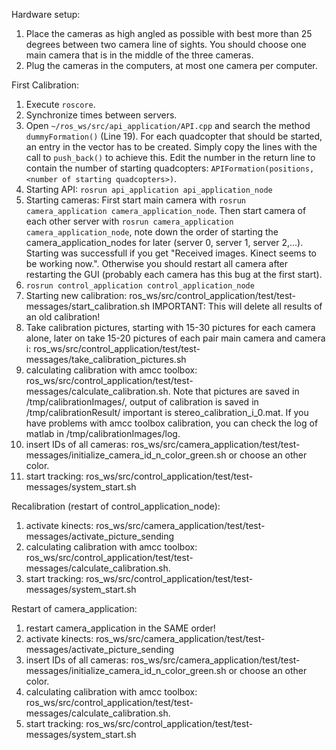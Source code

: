 Hardware setup:

 1. Place the cameras as high angled as possible with best more than 25 degrees between two camera line of sights. You should choose one main camera that is in the middle of the three cameras.
 2. Plug the cameras in the computers, at most one camera per computer.

First Calibration:

 1. Execute `roscore`.
 2. Synchronize times between servers.
 3. Open `~/ros_ws/src/api_application/API.cpp` and search the method `dummyFormation()` (Line 19). For each quadcopter that should be started, an entry in the vector has to be created. Simply copy the lines with the call to `push_back()` to achieve this. Edit the number in the return line to contain the number of starting quadcopters: `APIFormation(positions, <number of starting quadcopters>)`.
 4. Starting API: `rosrun api_application api_application_node`
 5. Starting cameras: First start main camera with `rosrun camera_application camera_application_node`. Then start camera of each other server with `rosrun camera_application camera_application_node`, note down the order of starting the camera_application_nodes for later (server 0, server 1, server 2,...). Starting was successfull if you get "Received images. Kinect seems to be working now.". Otherwise you should restart all camera after restarting the GUI (probably each camera has this bug at the first start).
 6. `rosrun control_application control_application_node`
 7. Starting new calibration: ros_ws/src/control_application/test/test-messages/start_calibration.sh IMPORTANT: This will delete all results of an old calibration!
 8. Take calibration pictures, starting with 15-30 pictures for each camera alone, later on take 15-20 pictures of each pair main camera and camera i: ros_ws/src/control_application/test/test-messages/take_calibration_pictures.sh
 9. calculating calibration with amcc toolbox: ros_ws/src/control_application/test/test-messages/calculate_calibration.sh. Note that pictures are saved in /tmp/calibrationImages/, output of calibration is saved in /tmp/calibrationResult/ important is stereo_calibration_i_0.mat. If you have problems with amcc toolbox calibration, you can check the log of matlab in /tmp/calibrationImages/log.
 10. insert IDs of all cameras: ros_ws/src/camera_application/test/test-messages/initialize_camera_id_n_color_green.sh <cameraId> or choose an other color.
 11. start tracking: ros_ws/src/control_application/test/test-messages/system_start.sh


Recalibration (restart of control_application_node):
	
 1. activate kinects: ros_ws/src/camera_application/test/test-messages/activate_picture_sending 
 2. calculating calibration with amcc toolbox: ros_ws/src/control_application/test/test-messages/calculate_calibration.sh.
 3. start tracking: ros_ws/src/control_application/test/test-messages/system_start.sh


Restart of camera_application:
	
 1. restart camera_application in the SAME order!
 2. activate kinects: ros_ws/src/camera_application/test/test-messages/activate_picture_sending 
 3. insert IDs of all cameras: ros_ws/src/camera_application/test/test-messages/initialize_camera_id_n_color_green.sh <cameraId> or choose an other color.
 4. calculating calibration with amcc toolbox: ros_ws/src/control_application/test/test-messages/calculate_calibration.sh.
 5. start tracking: ros_ws/src/control_application/test/test-messages/system_start.sh
